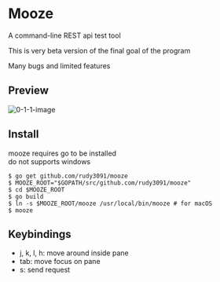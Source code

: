 # Mooze

A command-line REST api test tool

This is very beta version of the final goal of the program

Many bugs and limited features

## Preview

![0-1-1-image](./asset/image/0-1-1(2).gif)

## Install

mooze requires go to be installed  
do not supports windows

```
$ go get github.com/rudy3091/mooze
$ MOOZE_ROOT="$GOPATH/src/github.com/rudy3091/mooze"
$ cd $MOOZE_ROOT
$ go build
$ ln -s $MOOZE_ROOT/mooze /usr/local/bin/mooze # for macOS
$ mooze
```

## Keybindings
- j, k, l, h: move around inside pane
- tab: move focus on pane
- s: send request
